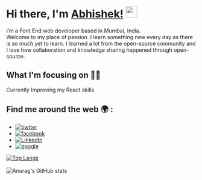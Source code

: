 # Hi there, I'm [Abhishek!](https://www.instagram.com/ig_abhisawant/.com/) <img src="https://raw.githubusercontent.com/MartinHeinz/MartinHeinz/master/wave.gif" width="30px">

I’m a Font End web developer based in Mumbai, India.<br>
Welcome to my place of passion. I learn something new every day as there is so much yet to learn.
I learned a lot from the open-source community and I love how collaboration and knowledge sharing happened through open-source.

## What I'm focusing on :man_technologist:
Currently Improving my React skills

## Find me around the web :earth_africa: :

<!-- display the social media buttons in your README -->

- [![tiwtter][1.2]][1]
- [![facebook][2.2]][2]
- [![LinkedIn][3.2]][3]
- [![google][6.2]][6]






[1.2]: http://i.imgur.com/wWzX9uB.png 
[2.2]: http://i.imgur.com/fep1WsG.png
[3.2]: https://raw.githubusercontent.com/MartinHeinz/MartinHeinz/master/linkedin-3-16.png 
[6.2]: http://i.imgur.com/9I6NRUm.png 

[1]: https://twitter.com/Abhishe6621873
[2]: https://www.facebook.com/profile.php?id=100006130181720
[3]: https://www.linkedin.com/in/abhishek-sawant-7986941b1
[6]: https://github.com/Abhisawant52/




[![Top Langs](https://github-readme-stats.vercel.app/api/top-langs/?username=Abhisawant52&layout=compact)](https://github.com/anuraghazra/github-readme-stats)
<br><br>
![Anurag's GitHub stats](https://github-readme-stats.vercel.app/api?username=Abhisawant52&hide=prs)



